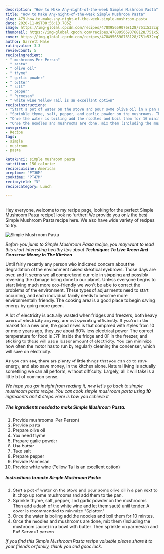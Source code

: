 ```yaml
---
description: "How to Make Any-night-of-the-week Simple Mushroom Pasta"
title: "How to Make Any-night-of-the-week Simple Mushroom Pasta"
slug: 479-how-to-make-any-night-of-the-week-simple-mushroom-pasta
date: 2020-11-09T00:56:13.705Z
image: https://img-global.cpcdn.com/recipes/4788956590768128/751x532cq70/simple-mushroom-pasta-recipe-main-photo.jpg
thumbnail: https://img-global.cpcdn.com/recipes/4788956590768128/751x532cq70/simple-mushroom-pasta-recipe-main-photo.jpg
cover: https://img-global.cpcdn.com/recipes/4788956590768128/751x532cq70/simple-mushroom-pasta-recipe-main-photo.jpg
author: Garrett Hale
ratingvalue: 3.3
reviewcount: 5
recipeingredient:
- " mushrooms Per Person"
- " pasta"
- " olive oil"
- " thyme"
- " garlic powder"
- " butter"
- " salt"
- " pepper"
- " Parmesan"
- " white wine Yellow Tail is an excellent option"
recipeinstructions:
- "Start a pot of water on the stove and pour some olive oil in a pan next to it. chop up some mushrooms and add them to the pan."
- "Sprinkle thyme, salt, pepper, and garlic powder on the mushrooms. Then add a dash of the white wine and let them sauté until tender. A cover is recommended to minimize &#34;Splatter.&#34;"
- "Once the water is boiling add the noodles and boil them for 10 minites."
- "Once the noodles and mushrooms are done, mix them (Including the mushroom sauce) in a bowl with butter. Then sprinkle on parmesian and Eat! Serves 1 person."
categories:
- Recipe
tags:
- simple
- mushroom
- pasta

katakunci: simple mushroom pasta 
nutrition: 150 calories
recipecuisine: American
preptime: "PT36M"
cooktime: "PT47M"
recipeyield: "3"
recipecategory: Lunch

---
```

<br>
Hey everyone, welcome to my recipe page, looking for the perfect Simple Mushroom Pasta recipe? look no further! We provide you only the best Simple Mushroom Pasta recipe here. We also have wide variety of recipes to try.
<br>


![Simple Mushroom Pasta](https://img-global.cpcdn.com/recipes/4788956590768128/751x532cq70/simple-mushroom-pasta-recipe-main-photo.jpg)

<i>Before you jump to Simple Mushroom Pasta recipe, you may want to read this short interesting healthy tips about 
<strong>Techniques To Live Green And Conserve Money In The Kitchen</strong>.</i>
</br>

Until fairly recently any person who indicated concern about the degradation of the environment raised skeptical eyebrows. Those days are over, and it seems we all comprehend our role in stopping and possibly reversing the damage being done to our planet. Unless everyone begins to start living much more eco-friendly we won't be able to correct the problems of the environment. These types of adjustments need to start occurring, and each individual family needs to become more environmentally friendly. The cooking area is a good place to begin saving energy by going more green.

A lot of electricity is actually wasted when fridges and freezers, both heavy users of electricity anyway, are not operating efficiently. If you're in the market for a new one, the good news is that compared with styles from 10 or more years ago, they use about 60% less electrical power. The correct temperature for food is 37F inside the fridge and 0F in the freezer, and sticking to these will use a lesser amount of electricity. You can minimize how often the motor has to run by regularly cleaning the condenser, which will save on electricity.

As you can see, there are plenty of little things that you can do to save energy, and also save money, in the kitchen alone. Natural living is actually something we can all perform, without difficulty. Largely, all it will take is a little bit of common sense.


<i>We hope you got insight from reading it, now let's go back to simple mushroom pasta recipe. You can cook simple mushroom pasta using <strong>10</strong> ingredients and <strong>4</strong> steps. Here is how you achieve it.
</i>

##### The ingredients needed to make Simple Mushroom Pasta:

1. Provide  mushrooms (Per Person)
1. Provide  pasta
1. Prepare  olive oil
1. You need  thyme
1. Prepare  garlic powder
1. Use  butter
1. Take  salt
1. Prepare  pepper
1. Provide  Parmesan
1. Provide  white wine (Yellow Tail is an excellent option)


##### Instructions to make Simple Mushroom Pasta:

1. Start a pot of water on the stove and pour some olive oil in a pan next to it. chop up some mushrooms and add them to the pan.
1. Sprinkle thyme, salt, pepper, and garlic powder on the mushrooms. Then add a dash of the white wine and let them sauté until tender. A cover is recommended to minimize &#34;Splatter.&#34;
1. Once the water is boiling add the noodles and boil them for 10 minites.
1. Once the noodles and mushrooms are done, mix them (Including the mushroom sauce) in a bowl with butter. Then sprinkle on parmesian and Eat! Serves 1 person.


<i>If you find this Simple Mushroom Pasta recipe valuable please share it to your friends or family, thank you and good luck.</i>
